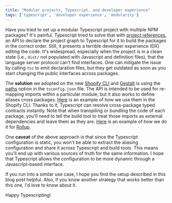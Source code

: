```yaml
---
title: "Modular projects, Typescript, and developer experience"
tags: ['typescript', 'developer experience', 'modularity']
---
```


Have you tried to set up a modular Typescript project with multiple NPM packages?
It's painful.
Typescript tried to solve that with [project references](https://www.typescriptlang.org/docs/handbook/project-references.html),
an API to declare the project graph to Typescript for it to build the packages in the correct order.
Still,
it presents a terrible developer experience (DX) editing the code.
It's widespread,
especially when the project is in a clean state (i.e., `dist/` not populated with Javascript and definition files),
that the language server protocol can't find interfaces.
One can mitigate the issue by calling `tsc` to emit declaration files,
but they get outdated as soon as you start changing the public interfaces across packages.

The **solution** we adopted on the new [Shopify CLI](https://github.com/shopify/cli) and [Gestalt](https://github.com/gestaltjs/gestalt) is using the [paths](https://www.typescriptlang.org/tsconfig#paths) option in the `tsconfig.json` file.
The API is intended to be used for re-mapping imports within a particular module,
but it also works to define aliases cross packages.
[Here](https://github.com/Shopify/cli/blob/main/configurations/tsconfig.json#L17) is an example of how we use them in the Shopify CLI.
Thanks to it, Typescript can resolve cross-package typed contracts instantly.
Note that when transpiling or bundling the code of each package,
you'll need to tell the build tool to treat those imports as external dependencies and leave them as they are.
[Here](https://github.com/Shopify/cli/blob/main/configurations/rollup.config.js#L13) is an example of how we do it for [Rollup](https://rollupjs.org).

One **caveat** of the above approach is that since the Typescript configuration is static,
you won't be able to extract the aliasing configuration and share it across Typescript and build tools.
This means you'll end up with various sources of truth for the same information.
I hope that Typescript allows the configuration to be more dynamic through a Javascript-based interface.

If you run into a similar use case,
I hope you find the setup described in this blog post helpful.
Also,
if you know another strategy that works better than this one, I'd love to know about it.

Happy Typescripting!
